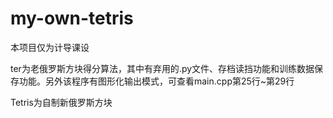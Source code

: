# my-own-tetris
本项目仅为计导课设

ter为老俄罗斯方块得分算法，其中有弃用的.py文件、存档读挡功能和训练数据保存功能。另外该程序有图形化输出模式，可查看main.cpp第25行~第29行

Tetris为自制新俄罗斯方块
